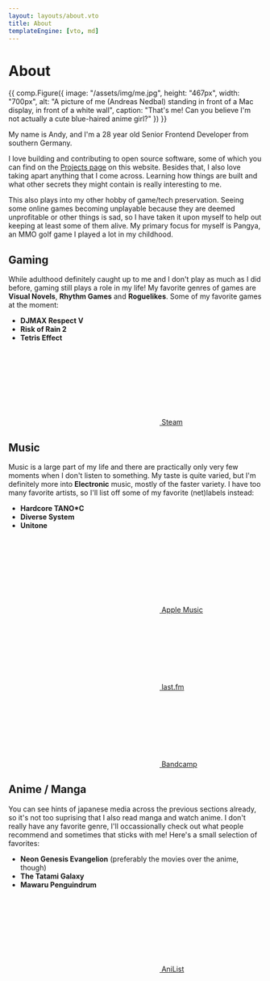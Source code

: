 ```yaml
---
layout: layouts/about.vto
title: About
templateEngine: [vto, md]
---
```


# About

<div class="relative">
<div class="md:w-3/4 md:ms-2 md:-me-[25%] lg:-me-[50%] h-auto md:float-right md:p-3 md:rounded-md md:relative md:bg-white md:dark:bg-neutral-800 md:shadow-lg !p-2">
  <!-- deno-fmt-ignore-start -->
  {{ comp.Figure({
    image: "/assets/img/me.jpg",
    height: "467px",
    width: "700px",
    alt: "A picture of me (Andreas Nedbal) standing in front of a Mac display, in front of a white wall",
    caption: "That's me! Can you believe I'm not actually a cute blue-haired anime girl?"
  }) }}
  <!-- deno-fmt-ignore-end -->
</div>
<p>My name is Andy, and I'm a <span class="js-age">28</span> year old Senior Frontend Developer from southern Germany.</p>

<p>I love building and contributing to open source software, some of which you can find on the <a href="/projects">Projects page</a> on this website. Besides that, I also love taking apart anything that I come across. Learning how things are built and what other secrets they might contain is really interesting to me.</p>
</div>

This also plays into my other hobby of game/tech preservation. Seeing some
online games becoming unplayable because they are deemed unprofitable or other
things is sad, so I have taken it upon myself to help out keeping at least some
of them alive. My primary focus for myself is Pangya, an MMO golf game I played
a lot in my childhood.

## Gaming

While adulthood definitely caught up to me and I don't play as much as I did
before, gaming still plays a role in my life! My favorite genres of games are
**Visual Novels**, **Rhythm Games** and **Roguelikes**. Some of my favorite
games at the moment:

- **DJMAX Respect V**
- **Risk of Rain 2**
- **Tetris Effect**

<p>
  <a href="https://steamcommunity.com/id/pixeldesu" class="button not-prose bg-zinc-800 text-white">
    <svg src="/assets/svg/steam.svg" class="!h-[1.5rem]" inline></svg>
    Steam
  </a>
</p>

## Music

Music is a large part of my life and there are practically only very few moments
when I don't listen to something. My taste is quite varied, but I'm definitely
more into **Electronic** music, mostly of the faster variety. I have too many
favorite artists, so I'll list off some of my favorite (net)labels instead:

- **Hardcore TANO*C**
- **Diverse System**
- **Unitone**

<p>
  <a href="https://music.apple.com/profile/pixeldesu" class="button not-prose bg-red-500">
    <svg src="/assets/svg/fa-music.svg" inline></svg>
    <span>Apple Music</span>
  </a>

<a href="https://www.last.fm/user/pixelkatsu" class="button not-prose bg-red-600">
    <svg src="/assets/svg/lastfm.svg" inline></svg>
    <span>last.fm</span>
  </a>

<a href="https://bandcamp.com/pixeldesu" class="button not-prose bg-cyan-500">
    <svg src="/assets/svg/bandcamp.svg" inline></svg>
    <span>Bandcamp</span>
  </a>
</p>

## Anime / Manga

You can see hints of japanese media across the previous sections already, so
it's not too suprising that I also read manga and watch anime. I don't really
have any favorite genre, I'll occassionally check out what people recommend and
sometimes that sticks with me! Here's a small selection of favorites:

- **Neon Genesis Evangelion** (preferably the movies over the anime, though)
- **The Tatami Galaxy**
- **Mawaru Penguindrum**

<p>
  <a href="https://anilist.co/user/pixeldesu/" class="button not-prose bg-sky-700">
    <svg src="/assets/svg/anilist.svg" inline></svg>
    <span>AniList</span>
  </a>
</p>
